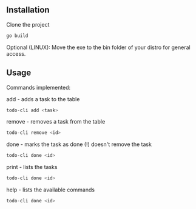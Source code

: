 ## Installation

Clone the project

```bash
go build
```

Optional (LINUX):
Move the exe to the bin folder of your distro for general access.

## Usage

Commands implemented:

add - adds a task to the table

```go
todo-cli add <task>
```

remove - removes a task from the table

```go
todo-cli remove <id>
```

done - marks the task as done
(!) doesn't remove the task

```go
todo-cli done <id>
```

print - lists the tasks

```go
todo-cli done <id>
```

help - lists the available commands

```go
todo-cli done <id>
```
